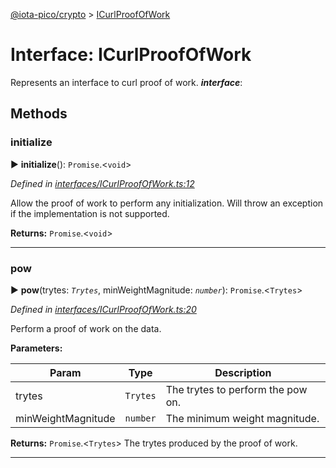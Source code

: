 [@iota-pico/crypto](../README.md) > [ICurlProofOfWork](../interfaces/icurlproofofwork.md)



# Interface: ICurlProofOfWork


Represents an interface to curl proof of work.
*__interface__*: 



## Methods
<a id="initialize"></a>

###  initialize

► **initialize**(): `Promise`.<`void`>



*Defined in [interfaces/ICurlProofOfWork.ts:12](https://github.com/iotaeco/iota-pico-crypto/blob/0d9f182/src/interfaces/ICurlProofOfWork.ts#L12)*



Allow the proof of work to perform any initialization. Will throw an exception if the implementation is not supported.




**Returns:** `Promise`.<`void`>





___

<a id="pow"></a>

###  pow

► **pow**(trytes: *`Trytes`*, minWeightMagnitude: *`number`*): `Promise`.<`Trytes`>



*Defined in [interfaces/ICurlProofOfWork.ts:20](https://github.com/iotaeco/iota-pico-crypto/blob/0d9f182/src/interfaces/ICurlProofOfWork.ts#L20)*



Perform a proof of work on the data.


**Parameters:**

| Param | Type | Description |
| ------ | ------ | ------ |
| trytes | `Trytes`   |  The trytes to perform the pow on. |
| minWeightMagnitude | `number`   |  The minimum weight magnitude. |





**Returns:** `Promise`.<`Trytes`>
The trytes produced by the proof of work.






___


